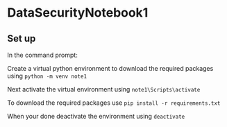 # DataSecurityNotebook1

## Set up
In the command prompt:

Create a virtual python environment to download the required packages using `python -m venv note1`

Next activate the virtual environment using `note1\Scripts\activate`

To download the required packages use `pip install -r requirements.txt`

When your done deactivate the environment using `deactivate`